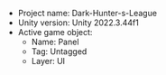 <!-- UNITY CODE ASSIST INSTRUCTIONS START -->
- Project name: Dark-Hunter-s-League
- Unity version: Unity 2022.3.44f1
- Active game object:
  - Name: Panel
  - Tag: Untagged
  - Layer: UI
<!-- UNITY CODE ASSIST INSTRUCTIONS END -->